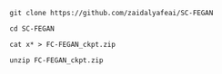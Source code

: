 `
git clone https://github.com/zaidalyafeai/SC-FEGAN `

`cd SC-FEGAN`

`cat x* > FC-FEGAN_ckpt.zip`

`unzip FC-FEGAN_ckpt.zip`
